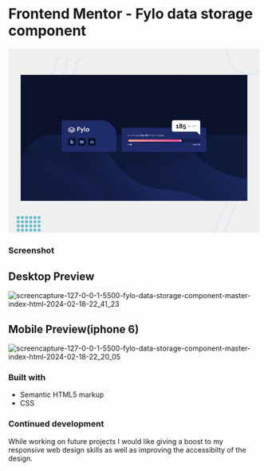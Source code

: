 # Frontend Mentor - Fylo data storage component

![Design preview for the Fylo data storage component coding challenge](./design/desktop-preview.jpg)

### Screenshot

## Desktop Preview

![screencapture-127-0-0-1-5500-fylo-data-storage-component-master-index-html-2024-02-18-22_41_23](https://github.com/noorrijja/Flyo-Data-Storage-Component/assets/144622904/87162706-e93a-49fa-8b06-b604d53d025c)

## Mobile Preview(iphone 6)

![screencapture-127-0-0-1-5500-fylo-data-storage-component-master-index-html-2024-02-18-22_20_05](https://github.com/noorrijja/Flyo-Data-Storage-Component/assets/144622904/0724c446-0ff4-4a0c-acdd-45b7af22eca6)

### Built with

- Semantic HTML5 markup
- CSS

### Continued development

While working on future projects I would like giving a boost to my responsive web design skills as well as improving the accessibilty of the design.
